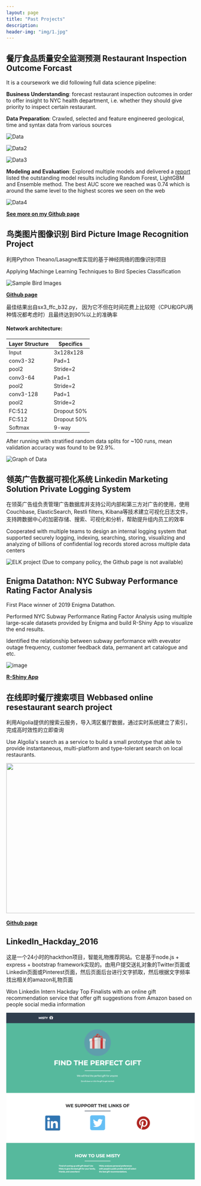 ```yaml
---
layout: page
title: "Past Projects"
description: 
header-img: "img/1.jpg"
---
```




## **餐厅食品质量安全监测预测 Restaurant Inspection Outcome Forcast**

It is a coursework we did following full data science pipeline: 

**Business Understanding**: forecast restaurant inspection outcomes in order to offer insight to NYC health department, i.e. whether they should give priority to inspect certain restaurant. 

**Data Preparation**: Crawled, selected and feature engineered geological, time and syntax data from various sources

![Data](https://i.imgur.com/s27f3q9.png)

![Data2](https://i.imgur.com/qMWhTnt.png)

![Data3](https://i.imgur.com/s771ydx.png)

**Modeling and Evaluation**:  Explored multiple models and delivered a [report](https://github.com/jenniferhe/Restaurant_Inspection_Forcasting/blob/master/New%20York%20City%20Restaurant%20Inspection%20Analysis%20and%20Forecasting.pdf)  listed the outstanding model results including Random Forest, LightGBM and Ensemble method. The best AUC score we reached was 0.74 which is around the same level to the highest scores we seen on the web

![Data4](https://i.imgur.com/M5rKUwm.png)

[**See more on my Github page**](https://github.com/jenniferhe/Restaurant_Inspection_Forcasting)

## **鸟类图片图像识别 Bird Picture Image Recognition Project**

利用Python Theano/Lasagne库实现的基于神经网络的图像识别项目

Applying Machinge Learning Techniques to Bird Species Classification

![Sample Bird Images](http://i.imgur.com/R2rdTBe.png)

[**Github page**](https://github.com/jenniferhe/Bird_Recognition_Lasagne)

最佳结果出自sx3_ffc_b32.py， 因为它不但在时间花费上比较短（CPU和GPU两种情况都考虑时）且最终达到90%以上的准确率

#### Network architecture:

| Layer Structure | Specifics   |
| --------------- | ----------- |
| Input           | 3x128x128   |
| conv3-32        | Pad=1       |
| pool2           | Stride=2    |
| conv3-64        | Pad=1       |
| pool2           | Stride=2    |
| conv3-128       | Pad=1       |
| pool2           | Stride=2    |
| FC:512          | Dropout 50% |
| FC:512          | Dropout 50% |
| Softmax         | 9-way       |

After running with stratified random data splits for ~100 runs, mean validation accuracy was found to be 92.9%. 

![Graph of Data](http://i.imgur.com/GeW4UUM.png)





## **领英广告数据可视化系统 Linkedin Marketing Solution Private Logging System**

在领英广告组负责管理广告数据库并支持公司内部和第三方对广告的使用，使用Couchbase, ElasticSearch, Restli filters, Kibana等技术建立可视化日志文件，支持跨数据中心的加密存储、搜索、可视化和分析，帮助提升组内员工的效率

Cooperated with multiple teams to design an internal logging system that supported securely logging, indexing, searching, storing, visualizing and analyzing of billions of confidential log records stored across multiple data centers 

![ELK project](http://1.bp.blogspot.com/-TevQjxdj-zw/VBKq7O7T9wI/AAAAAAAAAjk/gy16GLD6Rpg/s1600/elk.png)
(Due to company policy, the Github page is not available)



## **Enigma Datathon: NYC Subway Performance Rating Factor Analysis**

First Place winner of  2019 Enigma Datathon.

Performed NYC Subway Performance Rating Factor Analysis using multiple large-scale datasets provided by Enigma and build R-Shiny App to visualize the end results.

Identified the relationship between subway performance with evevator outage frequency, customer feedback data, permanent art catalogue and etc.

![image](https://i.imgur.com/crPediF.png)

[**R-Shiny App**](https://bofei.shinyapps.io/Enigma_App)



## **在线即时餐厅搜索项目 Webbased online resestaurant search project**

利用Algolia提供的搜索云服务，导入湾区餐厅数据，通过实时系统建立了索引，完成高时效性的立即查询

Use Algolia's search as a service to build a small prototype that able to provide instantaneous, multi-platform and type-tolerant search on local restaurants.



<img src="https://raw.githubusercontent.com/jenniferhe/algolia_final/master/test1.gif" width="600" height="400" />

[**Github page**](https://github.com/jenniferhe/algolia_final)

## **LinkedIn_Hackday_2016**

这是一个24小时的hackthon项目，智能礼物推荐网站。它是基于node.js + express + bootstrap framework实现的。由用户提交送礼对象的Twitter页面或Linkedin页面或Pinterest页面，然后页面后台进行文字抓取，然后根据文字频率找出相关的amazon礼物页面

Won Linkedin Intern Hackday Top Finalists with an online gift recommendation service that offer gift suggestions from Amazon based on people social media information 

  <img src="https://raw.githubusercontent.com/jenniferhe/LinkedinHackDay_GiftRecommendation/master/Screen%20Shot%202018-02-27%20at%2011.26.52%20PM.png" width="600"/>